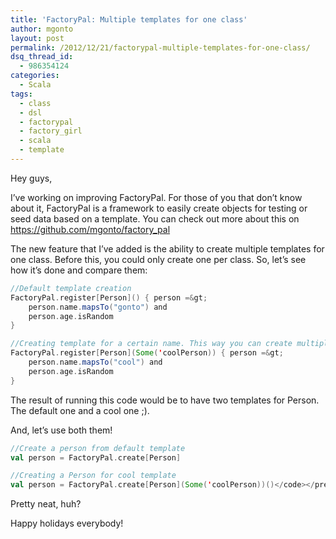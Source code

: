 ```yaml
---
title: 'FactoryPal: Multiple templates for one class'
author: mgonto
layout: post
permalink: /2012/12/21/factorypal-multiple-templates-for-one-class/
dsq_thread_id:
  - 986354124
categories:
  - Scala
tags:
  - class
  - dsl
  - factorypal
  - factory_girl
  - scala
  - template
---
```

Hey guys,

I&#8217;ve working on improving FactoryPal. For those of you that don&#8217;t know about it, FactoryPal is a framework to easily create objects for testing or seed data based on a template. You can check out more about this on <https://github.com/mgonto/factory_pal>

The new feature that I&#8217;ve added is the ability to create multiple templates for one class. Before this, you could only create one per class. So, let&#8217;s see how it&#8217;s done and compare them:

````scala
//Default template creation
FactoryPal.register[Person]() { person =&gt;
    person.name.mapsTo("gonto") and
    person.age.isRandom
}

//Creating template for a certain name. This way you can create multiple templates for a certain class
FactoryPal.register[Person](Some('coolPerson)) { person =&gt;
    person.name.mapsTo("cool") and
    person.age.isRandom
}
````

The result of running this code would be to have two templates for Person. The default one and a cool one ;).

And, let&#8217;s use both them!

````scala
//Create a person from default template
val person = FactoryPal.create[Person]

//Creating a Person for cool template
val person = FactoryPal.create[Person](Some('coolPerson))()</code></pre>
````


Pretty neat, huh?

Happy holidays everybody!
